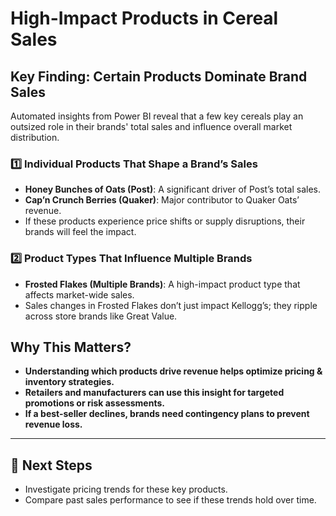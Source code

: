 # High-Impact Products in Cereal Sales

## Key Finding: Certain Products Dominate Brand Sales
Automated insights from Power BI reveal that a few key cereals play an outsized role in their brands' total sales and influence overall market distribution.

### 1️⃣ Individual Products That Shape a Brand’s Sales
- **Honey Bunches of Oats (Post)**: A significant driver of Post’s total sales.
- **Cap’n Crunch Berries (Quaker)**: Major contributor to Quaker Oats’ revenue.
- If these products experience price shifts or supply disruptions, their brands will feel the impact.

### 2️⃣ Product Types That Influence Multiple Brands
- **Frosted Flakes (Multiple Brands)**: A high-impact product type that affects market-wide sales.
- Sales changes in Frosted Flakes don’t just impact Kellogg’s; they ripple across store brands like Great Value.

## Why This Matters?
- **Understanding which products drive revenue helps optimize pricing & inventory strategies.**
- **Retailers and manufacturers can use this insight for targeted promotions or risk assessments.**
- **If a best-seller declines, brands need contingency plans to prevent revenue loss.**

---

## 📌 Next Steps
- Investigate pricing trends for these key products.
- Compare past sales performance to see if these trends hold over time.
